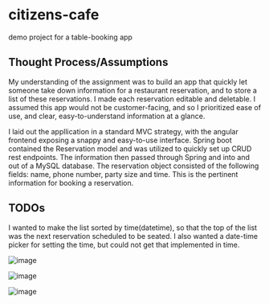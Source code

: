 # citizens-cafe
demo project for a table-booking app


<h2>Thought Process/Assumptions</h2>

<p>My understanding of the assignment was to build an app that quickly let someone take down information for a restaurant reservation, and to store a list of these reservations.  I made each reservation editable and deletable.  I assumed this app would not be customer-facing, and so I prioritized ease of use, and clear, easy-to-understand information at a glance.</p>

<p>I laid out the appllication in a standard MVC strategy, with the angular frontend exposing a snappy and easy-to-use interface.  Spring boot contained the Reservation model and was utilized to quickly set up CRUD rest endpoints.  The information then passed through Spring and into and out of a MySQL database.  The reservation object consisted of the following fields: name, phone number, party size and time.  This is the pertinent information for booking a reservation.</p>

<h2>TODOs</h2>

<p>I wanted to make the list sorted by time(datetime), so that the top of the list was the next reservation scheduled to be seated.  I also wanted a date-time picker for setting the time, but could not get that implemented in time.</p>


![image](https://github.com/Michael-Cooper/citizens-cafe/assets/19694870/208c83b4-5ac7-40f1-8f81-715153ff0514)

![image](https://github.com/Michael-Cooper/citizens-cafe/assets/19694870/7bf39eef-b39d-4616-9c30-5100fee1725b)

![image](https://github.com/Michael-Cooper/citizens-cafe/assets/19694870/06af54a5-c724-4838-9d30-c3f74a6fd142)




